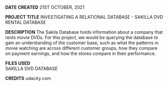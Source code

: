 **DATE CREATED**
21ST OCTOBER, 2021

**PROJECT TITLE**
INVESTIGATING A RELATIONAL DATABASE - SAKILLA DVD RENTAL DATABASE


**DESCRIPTION**
The Sakila Database holds information about a company that rents movie DVDs. For this project, we would be querying the database to gain an understanding of the customer base, such as what the patterns in movie watching are across different customer groups, how they compare on payment earnings, and how the stores compare in their performance.

**FILES USED**   
SAKILLA DVD DATABASE

**CREDITS**
udacity.com
